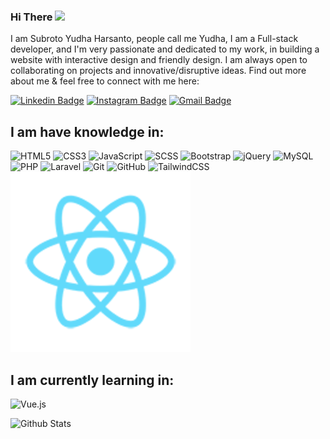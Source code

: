 ### Hi There <img src="https://raw.githubusercontent.com/aemmadi/aemmadi/master/wave.gif" width="30px">

I am Subroto Yudha Harsanto, people call me Yudha, I am a Full-stack developer, and I'm very passionate and dedicated to my work, in building a website with interactive design and friendly design. I am always open to collaborating on projects and innovative/disruptive ideas. Find out more about me & feel free to connect with me here:

[![Linkedin Badge](https://img.shields.io/badge/-YudhaHarsanto-blue?style=flat-square&logo=Linkedin&logoColor=white&link=www.linkedin.com/in/wawan-setiawan-84934a206)](https://www.linkedin.com/in/yudha-harsanto-080b36216/)
[![Instagram Badge](https://img.shields.io/badge/-@yh2bae-purple?style=flat-square&logo=instagram&logoColor=white&link=https://www.instagram.com/wawanneutron/)](https://www.instagram.com/yh2bae/)
[![Gmail Badge](https://img.shields.io/badge/-yudha.harsantoo-c14438?style=flat-square&logo=Gmail&logoColor=white&link=mailto:hellowawansetiawan@gmail.com)](mailto:yudha.harsantoo@gmail.com)

## I am have knowledge in:
![HTML5](https://img.shields.io/badge/-HTML5-E34F26?style=flat-square&logo=html5&logoColor=white)
![CSS3](https://img.shields.io/badge/-CSS3-1572B6?style=flat-square&logo=css3)
![JavaScript](https://img.shields.io/badge/-JavaScript-black?style=flat-square&logo=javascript)
![SCSS](https://img.shields.io/badge/-Sass-black?style=flat-square&logo=sass)
![Bootstrap](https://img.shields.io/badge/-Bootstrap-563D7C?style=flat-square&logo=bootstrap)
![jQuery](https://img.shields.io/badge/-jQuery-black?style=flat-square&logo=jquery)
![MySQL](https://img.shields.io/badge/-MySQL-black?style=flat-square&logo=mysql)
![PHP](https://img.shields.io/badge/-PHP-black?style=flat-square&logo=php)
![Laravel](https://img.shields.io/badge/-Laravel-black?style=flat-square&logo=laravel)
![Git](https://img.shields.io/badge/-Git-black?style=flat-square&logo=git)
![GitHub](https://img.shields.io/badge/-GitHub-181717?style=flat-square&logo=github)
![TailwindCSS](https://img.shields.io/badge/-tailwindcss-black?style=flat-square&logo=tailwind-css)
![React.js](https://raw.githubusercontent.com/github/explore/80688e429a7d4ef2fca1e82350fe8e3517d3494d/topics/react/react.png)

## I am currently learning in:
![Vue.js](https://img.shields.io/badge/-Vue.js-black?style=flat-square&logo=vue.js)

![Github Stats](https://github-readme-stats.vercel.app/api?username=wawanneutron&count_private=true&show_icons=true&include_all_commits=true)

